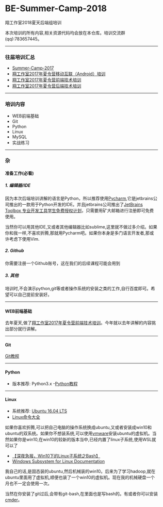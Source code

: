 # BE-Summer-Camp-2018
翔工作室2018夏天后端组培训

本次培训的所有内容,相关资源代码均会放在本仓库。培训交流群(qq):783657445。

********************
### 往届培训汇总

- [Summer-Camp-2017](https://github.com/cumtflyingstudio/Summer-Camp-2017)
- [翔工作室2017年夏令营移动互联（Android）培训](https://github.com/cumtflyingstudio/ME-Summer-Camp-2017)
- [翔工作室2017年夏令营前端技术培训](https://github.com/cumtflyingstudio/FE-Summer-Camp-2017)
- [翔工作室2017年夏令营后端技术培训](https://github.com/cumtflyingstudio/BE-Summer-Camp-2017)

********************
### 培训内容

- WEB前端基础
- Git
- Python
- Linux
- MySQL
- 实战练习

********************
### 杂

#### 准备工作(必看)

##### 1. 编辑器/IDE

因为本次后端培训讲解的语言是Python，所以推荐使用[Pycharm](https://www.jetbrains.com/pycharm/),它是jetbrains公司推出的一款用于Python开发的IDE。并且jetbrains公司推出了[JetBrains Toolbox 专业开发工具学生免费授权计划](https://www.jetbrains.com/zh/student/)，只需要用矿大邮箱进行注册即可免费使用。

当然你可以用其他IDE,又或者其他编辑器比如sublime,这里就不做过多介绍。如果你和我一样,不喜欢折腾,那就用Pycharm吧。如果你本身是多门语言开发者,那或许考虑下使用Vim.

##### 2. Github
你需要注册一个Github账号，这在我们的后续课程可能会用到

##### 3. 其他
培训时,不会演示python,git等或者操作系统的安装之类的工作,自行百度即可。希望可以自己提前安装好。

******************
#### WEB前端基础

去年夏天,做了[翔工作室2017年夏令营前端技术培训](https://github.com/cumtflyingstudio/FE-Summer-Camp-2017)。今年就以去年讲解的内容挑出部分就行讲解。

******************
#### Git
[Git教程](https://github.com/cumtflyingstudio/BE-Summer-Camp-2018/edit/master/README.md)

******************
#### Python
- 版本推荐: Python3.x
-[Python教程](https://github.com/cumtflyingstudio/BE-Summer-Camp-2018/edit/master/README.md)

******************
#### Linux
- 系统推荐: [Ubuntu 16.04 LTS](https://www.ubuntu.com/download/alternative-downloads)
- [Linux命令大全](http://man.linuxde.net/)

如果你喜欢折腾,可以把自己电脑的操作系统换成ubuntu,又或者安装成win10和ubuntu的双系统。如果你不想装系统,可以使用[vmware](https://www.vmware.com/)安装ubuntu的虚拟机。当然如果你是win10,在win10的较新的版本当中,已经内置了linux子系统,使用WSL就可以了
  - [【深夜急报，Win10下的Linux子系统之Bash】](http://www.cnblogs.com/micro-chen/p/5437316.html)
  - [Windows Subsystem for Linux Documentation](https://docs.microsoft.com/zh-cn/windows/wsl/about)

我自己的话,是固态装的ubuntu,然后机械装的win10。后来为了学习hadoop,就在ubuntu里面用了虚拟机,顺便也装了一个win10的虚拟机。现在我的机械硬盘一个月也不一定会使用一次。

当然在你安装了git过后,会带有git-bash,在里面也是写bash的。有或者你可以安装[cmder](http://www.cnblogs.com/jadeboy/p/5132423.html)。
 
